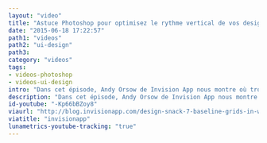 ```yaml
---
layout: "video"
title: "Astuce Photoshop pour optimisez le rythme vertical de vos designs"
date: "2015-06-18 17:22:57"
path1: "videos"
path2: "ui-design"
path3:
category: "videos"
tags:
- videos-photoshop
- videos-ui-design
intro: "Dans cet épisode, Andy Orsow de Invision App nous montre où trouver et comment utiliser les grilles de références pour les lignes de bases dans Photoshop CC. Une astuce qui vous permettra de développer une continuité dans tous vos éléments UI via un rythme vertical harmonieux."
description: "Dans cet épisode, Andy Orsow de Invision App nous montre où trouver et comment utiliser les grilles de références pour les lignes de bases dans Photoshop CC."
id-youtube: "-Kp66bBZoy8"
viaurl: "http://blog.invisionapp.com/design-snack-7-baseline-grids-in-web-ui-design/"
viatitle: "invisionapp"
lunametrics-youtube-tracking: "true"
---
```

